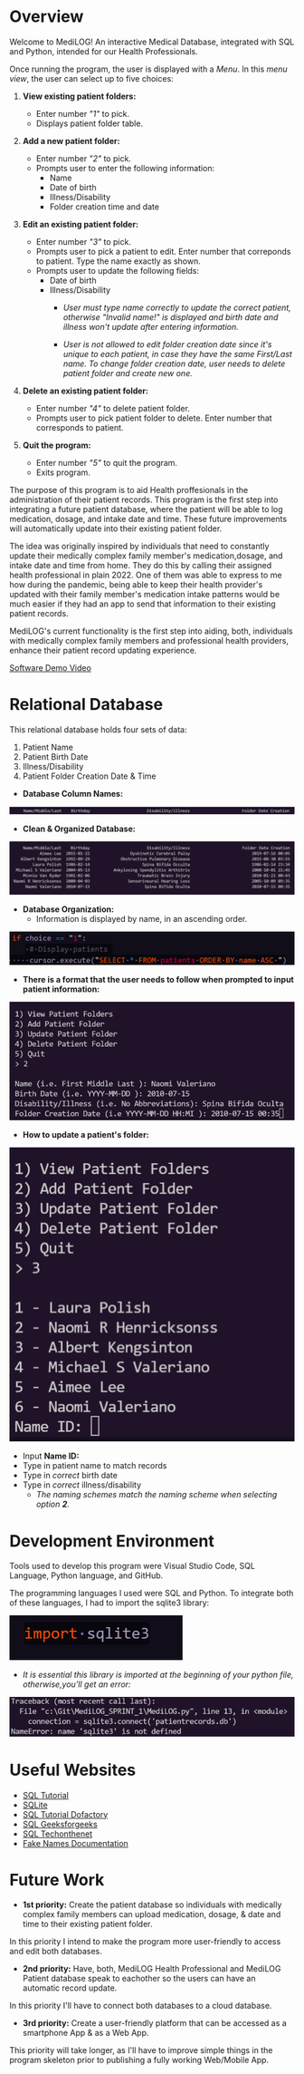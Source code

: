 # Overview

Welcome to MediLOG! An interactive Medical Database, integrated with SQL and Python, intended for our Health Professionals.

Once running the program, the user is displayed with a *Menu*. In this *menu view*, the user can select up to five choices:

1. **View existing patient folders:**

    * Enter number *"1"* to pick.
    * Displays patient folder table.
2. **Add a new patient folder:**

    * Enter number *"2"* to pick.
    * Prompts user to enter the following information:
        * Name
        * Date of birth
        * Illness/Disability
        * Folder creation time and date

3. **Edit an existing patient folder:**

    * Enter number *"3"* to pick.
    * Prompts user to pick a patient to edit. Enter number that correponds to patient. Type the name exactly as shown.
    * Prompts user to update the following fields:
        * Date of birth
        * Illness/Disability
            * *User must type name correctly to update the correct patient, otherwise "Invalid name!" is displayed and birth date and illness won't update after entering information.*

            * *User is not allowed to edit folder creation date since it's unique to each patient, in case they have the same First/Last name. To change folder creation date, user needs to delete patient folder and create new one.*

4. **Delete an existing patient folder:**
    * Enter number *"4"* to delete patient folder.
    * Prompts user to pick patient folder to delete. Enter number that corresponds to patient.
5.  **Quit the program:**
    * Enter number *"5"* to quit the program.
    * Exits program.

The purpose of this program is to aid Health proffesionals in the administration of their patient records. This program is the first step into integrating a future patient database, where the patient will be able to log medication, dosage, and intake date and time. These future improvements will automatically update into their existing patient folder.

The idea was originally inspired by individuals that need to constantly update their medically complex family member's medication,dosage, and intake date and time from home. They do this by calling their assigned health professional in plain 2022. One of them was able to express to me how during the pandemic, being able to keep their health provider's updated with their family member's medication intake patterns would be much easier if they had an app to send that information to their existing patient records.

MediLOG's current functionality is the first step into aiding, both, individuals with medically complex family members and professional health providers, enhance their patient record updating experience.

[Software Demo Video](https://www.loom.com/share/3670730299024978bb83f991ed789988)

# Relational Database

This relational database holds four sets of data:

1. Patient Name
2. Patient Birth Date
3. Illness/Disability
4. Patient Folder Creation Date & Time

* **Database Column Names:**

![Database Column Names](/program_images/COLUMNS.png)

* **Clean & Organized Database:**

![Database Cleaned](/program_images/TABLE_COMPLETE.png)

* **Database Organization:**
    * Information is displayed by name, in an ascending order.

![Database Column Names](/program_images/ASC_ORDER_BY_NAME.png)


* **There is a format that the user needs to follow when prompted to input patient information:**

![Database Input Format](/program_images/2_CREATE_FOLDER.png)

* **How to update a patient's folder:**

![Database Input Format](/program_images/3_UPDATE_FOLDER.png)

* Input **Name ID:**
* Type in patient name to match records
* Type in *correct* birth date
* Type in *correct* illness/disability
    * *The naming schemes match the naming scheme when selecting option **2**.*

# Development Environment

Tools used to develop this program were Visual Studio Code, SQL Language, Python language, and GitHub.

The programming languages I used were SQL and Python. To integrate both of these languages, I had to import the sqlite3 library:

![Database Input Format](/program_images/SQL.png)
* *It is essential this library is imported at the beginning of your python file, otherwise,you'll get an error:*

![Database Input Format](/program_images/error.png)

# Useful Websites

* [SQL Tutorial](https://www.w3schools.com/sql/default.asp)
* [SQLite](https://www.sqlite.org/index.html)
* [SQL Tutorial Dofactory](https://www.dofactory.com/sql)
* [SQL Geeksforgeeks](https://www.geeksforgeeks.org/sql-ddl-dql-dml-dcl-tcl-commands/?ref=leftbar-rightbar)
* [SQL Techonthenet](https://www.techonthenet.com/sql/index.php)
* [Fake Names Documentation](https://cybertext.wordpress.com/2007/04/30/fake-names-for-documentation/)


# Future Work

* **1st priority:** Create the patient database so individuals with medically complex family members can upload medication, dosage, & date and time to their existing patient folder.

In this priority I intend to make the program more user-friendly to access and edit both databases.

* **2nd priority:** Have, both, MediLOG Health Professional and MediLOG Patient database speak to eachother so the users can have an automatic record update.

In this priority I'll have to connect both databases to a cloud database.
* **3rd priority:** Create a user-friendly platform that can be accessed as a smartphone App & as a Web App.

This priority will take longer, as I'll have to improve simple things in the program skeleton prior to publishing a fully working Web/Mobile App.